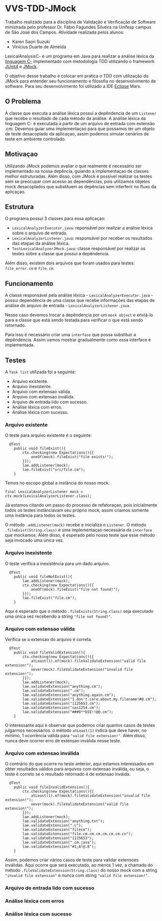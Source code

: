 # VVS-TDD-JMock

Trabalho realizado para a disciplina de Validação e Verificação de Software ministrada pelo professor Dr. Fábio Fagundes Silveira na Unifesp campus de São José dos Campos. Atividade realizada pelos alunos:

  - Karen Saori Suzuki
  - Vinícius Duarte de Almeida

LexicalAnalysisC- é um programa em Java para realizar a análise léxica da [linguagem C-](http://www.cs.dartmouth.edu/~cs57/Project/C-%20Spec.pdf) implementado com metodologia TDD utilizando o framework [JUnit4](http://junit.org/) e [JMock](http://jmock.org).

O objetivo desse trabalho é colocar em prática o TDD com utilização do JMock para entender seu funcionamento e filosofia no desenvolvimento de software. Para seu desenvolvimento foi utilizado a IDE [Eclipse](https://projects.eclipse.org/releases/mars) Mars.

## O Problema

A classe que executa a análise léxica possui a depêndencia de um `Listener` que recebe o resultado de cada método da análise.  A análise léxica da linguagem C- é executada a partir de um arquivo de entrada com extensão .cm. Devemos guiar uma implementaçao para que possamos ter um objeto de teste desacoplado da aplicaçao, assim podemos simular cenários de teste em ambiente controlado.

## Motivaçao

Utilizando JMock podemos avaliar o que realmente é necessário ser implementado na nossa depência, guiando a implementaçao de classes melhor estruturadas. Além disso, com JMock é possível realizar os testes sem se preocupar com acesso as dependências, pois utilizamos objetos mock desacoplados que substituem as depências sem interferir no fluxo da aplicaçao.

## Estrutura

O programa possui 3 classes para essa aplicaçao:

- `LexicalAnalyzerExecutor.java`: reponsável por realizar a análise léxica sobre o arquivo de entrada.
- `LexicalAnalyzerListener.java`: responsável por receber os resultados das etapas da análise léxica.
- `TestLexicalAnalyzerJMock.java`: classe responsável por realizar os testes sobre a classe que possui a depêndencia.

Além disso, existem dois arquivos que foram usados para testes: `file_error.cm` e `file.cm`.

## Funcionamento

A classe responsável pela análise léxica - `LexicalAnalyzerExecutor.java` - possui dependência de uma classe que recebe informações das etapas de análise do arquivo de entrada - `LexicalAnalyzerListener.java`. 

Nesse caso devemos trocar a depêndencia  por um `mock object` e enviá-lo para a classe que está sendo testada para verificar o que está sendo retornado.

Para isso é necessário criar uma `interface` que possa substituir a depêndencia. Assim vamos mostrar gradualmente como essa interface é implementada.

## Testes 

A `Task list` utilizada foi a seguinte:

- Arquivo existente.
- Arquivo inexistente.
- Arquivo com extensao válida.
- Arquivo com extensao inválida.
- Arquivo de entrada lido com sucesso.
- Análise léxica com erros.
- Análise léxica com sucesso.

### Arquivo existente

O teste para arquivo existente é o seguinte:

      @Test
    	public void fileExist(){
    		ctx.checking(new Expectations(){{
    			oneOf(mock).fileExist("file exists!");
    		}});
    		lae.addListener(mock);
    		lae.fileExist("src/file.cm");
    	}
    	
Temos no escopo global a instância do nosso mock: 

    final LexicalAnalyzerListener mock = ctx.mock(LexicalAnalyzerListener.class);
    
Já estamos citando um passo do processo de refatoraçao, pois inicialmente todos os testes instânciavam seu próprio mock, assim criamos somente uma instância para todos os testes.

O método `.addListener(mock)` recebe e inicializa o  `Listener`. 
O método `.fileExist(String.class)` é uma implementaçao necessária da `interface` que mockamos. Além disso, é esperado pelo nosso teste que esse método seja invocado uma única vez.

### Arquivo inexistente

O teste verifica a inexistência para um dado arquivo.

      @Test
    	public void fileNotExist(){
    		lae.addListener(mock);
    		ctx.checking(new Expectations(){{
    			oneOf(mock).fileExist("file not found!");
    		}});
    		lae.fileExist("file.cm");
    	}
    	
Aqui é esperado que o método `.fileExists(String.class)` seja executado uma única vez recebendo a string `"file not found!"`.
    	
### Arquivo com extensao válida

Verifica se a extensao do arquivo é correta.

      @Test
    	public void fileValidExtension(){
    		ctx.checking(new Expectations(){{
    			atLeast(1).of(mock).fileValidateExtension("valid file extension!");
    			never(mock).fileValidateExtension("invalid file extension!");
    		}});
    		lae.addListener(mock);
    		lae.validateExtension("anything.cm");
    		lae.validateExtension(".cm");
    		lae.validateExtension("anything.again.cm");
    		lae.validateExtension("I.don't.care.about.my.filename!#@.cm");
    		lae.validateExtension("1125653.cm");
    		lae.validateExtension("sas1254.cm");
    		lae.validateExtension("###8**DIE!!@@.cm");
    	}

O interessante aqui é observar que podemos criar quantos casos de testes julgarmos necessários. o método `atLeast(1)` indica que deve haver, no mínimo, 1 ocorrência válida para `"valid file extension!"`. Além disso, nunca deve ocorrer erro de extensao inválida nesse teste.

### Arquivo com extensao inválida

O contrário do que ocorre no teste anterior, aqui estamos interessados em obter resultados válidos para arquivos com extensao inválida, ou seja, o teste é correto se o resultado retornado é de extensao inváida. 

      @Test
    	public void fileInvalidExtension(){
    		ctx.checking(new Expectations(){{
    			atLeast(1).of(mock).fileValidateExtension("invalid file extension!");
    			never(mock).fileValidateExtension("valid file extension!");
    		}});
    		lae.addListener(mock);
    		lae.validateExtension("anything.txt");
    		lae.validateExtension(".c");
    		lae.validateExtension("filecm");
    		lae.validateExtension("file.cm.cm.cm.cm.cm.cm.cn");
    		lae.validateExtension("1125653");
    		lae.validateExtension(".cm.java");
    		lae.validateExtension("#1;A!@.8");
    	}

Assim, podemos criar vários casos de teste para validar extensoes inválidas. Aqui ocorre que será executado, ao menos 1 vez, a chamada do método `.fileValidateExtension(String.class)` do nosso mock com a string `"invalid file extension"` e nunca com string `"valid file extension!"`.

### Arquivo de entrada lido com sucesso

### Análise léxica com erros

### Análise léxica com sucesso































